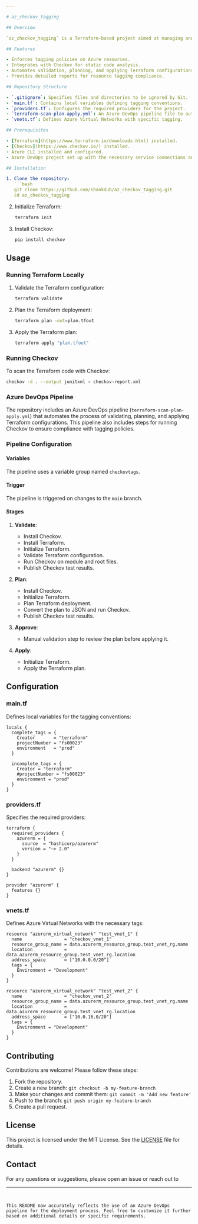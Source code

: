 ```yaml
---

# az_checkov_tagging

## Overview

`az_checkov_tagging` is a Terraform-based project aimed at managing and enforcing Azure resource tagging policies using Checkov, a static code analysis tool for infrastructure-as-code (IaC). This project helps ensure that all Azure resources are appropriately tagged, which is crucial for resource management, billing, and compliance.

## Features

- Enforces tagging policies on Azure resources.
- Integrates with Checkov for static code analysis.
- Automates validation, planning, and applying Terraform configurations using Azure DevOps pipelines.
- Provides detailed reports for resource tagging compliance.

## Repository Structure

- `.gitignore`: Specifies files and directories to be ignored by Git.
- `main.tf`: Contains local variables defining tagging conventions.
- `providers.tf`: Configures the required providers for the project.
- `terraform-scan-plan-apply.yml`: An Azure DevOps pipeline file to automate the Terraform processes.
- `vnets.tf`: Defines Azure Virtual Networks with specific tagging.

## Prerequisites

- [Terraform](https://www.terraform.io/downloads.html) installed.
- [Checkov](https://www.checkov.io/) installed.
- Azure CLI installed and configured.
- Azure DevOps project set up with the necessary service connections and secrets.

## Installation

1. Clone the repository:
   ```bash
   git clone https://github.com/shankdub/az_checkov_tagging.git
   cd az_checkov_tagging
   ```

2. Initialize Terraform:
   ```bash
   terraform init
   ```

3. Install Checkov:
   ```bash
   pip install checkov
   ```

## Usage

### Running Terraform Locally

1. Validate the Terraform configuration:
   ```bash
   terraform validate
   ```

2. Plan the Terraform deployment:
   ```bash
   terraform plan -out=plan.tfout
   ```

3. Apply the Terraform plan:
   ```bash
   terraform apply "plan.tfout"
   ```

### Running Checkov

To scan the Terraform code with Checkov:
```bash
checkov -d . --output junitxml > checkov-report.xml
```

### Azure DevOps Pipeline

The repository includes an Azure DevOps pipeline (`terraform-scan-plan-apply.yml`) that automates the process of validating, planning, and applying Terraform configurations. This pipeline also includes steps for running Checkov to ensure compliance with tagging policies.

### Pipeline Configuration

#### Variables

The pipeline uses a variable group named `checkovtags`.

#### Trigger

The pipeline is triggered on changes to the `main` branch.

#### Stages

1. **Validate**:
    - Install Checkov.
    - Install Terraform.
    - Initialize Terraform.
    - Validate Terraform configuration.
    - Run Checkov on module and root files.
    - Publish Checkov test results.

2. **Plan**:
    - Install Checkov.
    - Initialize Terraform.
    - Plan Terraform deployment.
    - Convert the plan to JSON and run Checkov.
    - Publish Checkov test results.

3. **Approve**:
    - Manual validation step to review the plan before applying it.

4. **Apply**:
    - Initialize Terraform.
    - Apply the Terraform plan.

## Configuration

### main.tf

Defines local variables for the tagging conventions:
```hcl
locals {
  complete_tags = {
    Creator       = "terraform"
    projectNumber = "fs00023"
    environment   = "prod"
  }

  incomplete_tags = {
    Creator = "terraform"
    #projectNumber = "fs00023"
    environment = "prod"
  }
}
```

### providers.tf

Specifies the required providers:
```hcl
terraform {
  required_providers {
    azurerm = {
      source  = "hashicorp/azurerm"
      version = "~> 2.0"
    }
  }

  backend "azurerm" {}
}

provider "azurerm" {
  features {}
}
```

### vnets.tf

Defines Azure Virtual Networks with the necessary tags:
```hcl
resource "azurerm_virtual_network" "test_vnet_1" {
  name                = "checkov_vnet_1"
  resource_group_name = data.azurerm_resource_group.test_vnet_rg.name
  location            = data.azurerm_resource_group.test_vnet_rg.location
  address_space       = ["10.0.0.0/20"]
  tags = {
    Environment = "Development"
  }
}

resource "azurerm_virtual_network" "test_vnet_2" {
  name                = "checkov_vnet_2"
  resource_group_name = data.azurerm_resource_group.test_vnet_rg.name
  location            = data.azurerm_resource_group.test_vnet_rg.location
  address_space       = ["10.0.16.0/20"]
  tags = {
    Environment = "Development"
  }
}
```

## Contributing

Contributions are welcome! Please follow these steps:

1. Fork the repository.
2. Create a new branch: `git checkout -b my-feature-branch`
3. Make your changes and commit them: `git commit -m 'Add new feature'`
4. Push to the branch: `git push origin my-feature-branch`
5. Create a pull request.

## License

This project is licensed under the MIT License. See the [LICENSE](LICENSE) file for details.

## Contact

For any questions or suggestions, please open an issue or reach out to 

---
```


This README now accurately reflects the use of an Azure DevOps pipeline for the deployment process. Feel free to customize it further based on additional details or specific requirements.
